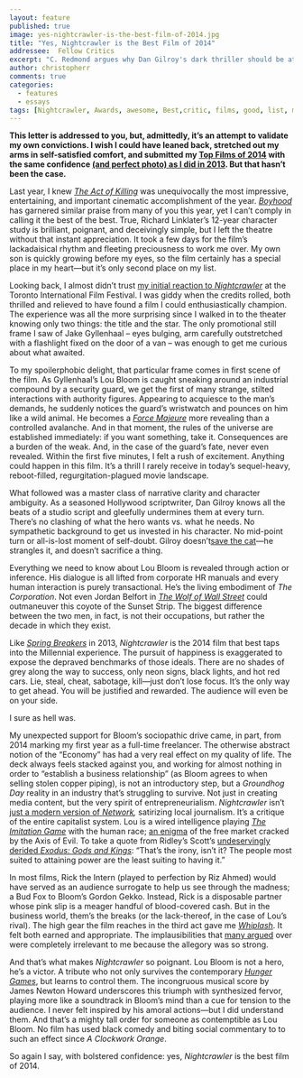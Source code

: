 ```yaml
---
layout: feature
published: true
image: yes-nightcrawler-is-the-best-film-of-2014.jpg
title: "Yes, Nightcrawler is the Best Film of 2014"
addressee:  Fellow Critics
excerpt: "C. Redmond argues why Dan Gilroy's dark thriller should be atop everyone's list."
author: christopherr
comments: true
categories:
  - features
  - essays
tags: [Nightcrawler, Awards, awesome, Best,critic, films, good, list, movies, Top films 2014, worst, year end]
---
```

**This letter is addressed to you, but, admittedly, it’s an attempt to validate my own convictions. I wish I could have leaned back, stretched out my arms in self-satisfied comfort, and submitted my [Top Films of 2014](http://www.dearcastandcrew.com/content/2014/12/31/c-redmonds-top-films-of-2014.html) with the same confidence [(and perfect photo) as I did in 2013](http://www.dearcastandcrew.com/content/2014/1/1/c-redmonds-top-films-of-2013.html). But that hasn’t been the case.**

Last year, I knew [_The Act of Killing_](http://www.dearcastandcrew.com/content/2013/9/13/the-act-of-killing.html) was unequivocally the most impressive, entertaining, and important cinematic accomplishment of the year. [_Boyhood_](http://www.dearcastandcrew.com/content/2014/8/5/boyhood.html) has garnered similar praise from many of you this year, yet I can’t comply in calling it the best of the best. True, Richard Linklater’s 12-year character study is brilliant, poignant, and deceivingly simple, but I left the theatre without that instant appreciation. It took a few days for the film’s lackadaisical rhythm and fleeting preciousness to work me over. My own son is quickly growing before my eyes, so the film certainly has a special place in my heart—but it’s only second place on my list. 

Looking back, I almost didn’t trust [my initial reaction to _Nightcrawler_](http://www.dearcastandcrew.com/content/2014/9/9/tiff-postcard-4-nightcrawler.html) at the Toronto International Film Festival. I was giddy when the credits rolled, both thrilled and relieved to have found a film I could enthusiastically champion. The experience was all the more surprising since I walked in to the theater knowing only two things: the title and the star. The only promotional still frame I saw of Jake Gyllenhaal – eyes bulging, arm carefully outstretched with a flashlight fixed on the door of a van – was enough to get me curious about what awaited. 

To my spoilerphobic delight, that particular frame comes in first scene of the film. As Gyllenhaal’s Lou Bloom is caught sneaking around an industrial compound by a security guard, we get the first of many strange, stilted interactions with authority figures. Appearing to acquiesce to the man’s demands, he suddenly notices the guard’s wristwatch and pounces on him like a wild animal. He becomes a [_Force Majeure_](http://www.dearcastandcrew.com/content/2014/9/5/tiff-postcard-1-force-majeure.html) more revealing than a controlled avalanche. And in that moment, the rules of the universe are established immediately: if you want something, take it. Consequences are a burden of the weak. And, in the case of the guard’s fate, never even revealed. Within the first five minutes, I felt a rush of excitement. Anything could happen in this film. It’s a thrill I rarely receive in today’s sequel-heavy, reboot-filled, regurgitation-plagued movie landscape. 

What followed was a master class of narrative clarity and character ambiguity. As a seasoned Hollywood scriptwriter, Dan Gilroy knows all the beats of a studio script and gleefully undermines them at every turn. There’s no clashing of what the hero wants vs. what he needs. No sympathetic background to get us invested in his character. No mid-point turn or all-is-lost moment of self-doubt. Gilroy doesn’t[save the cat](http://www.savethecat.com/)—he strangles it, and doesn’t sacrifice a thing. 

Everything we need to know about Lou Bloom is revealed through action or inference. His dialogue is all lifted from corporate HR manuals and every human interaction is purely transactional. He’s the living embodiment of _The Corporation_. Not even Jordan Belfort in [_The Wolf of Wall Street_](http://www.dearcastandcrew.com/content/2014/1/7/wolf-of-wall-street.html) could outmaneuver this coyote of the Sunset Strip. The biggest difference between the two men, in fact, is not their occupations, but rather the decade in which they exist. 

Like [_Spring Breakers_](http://www.dearcastandcrew.com/content/2013/3/28/spring-breakers.html) in 2013, _Nightcrawler_ is the 2014 film that best taps into the Millennial experience. The pursuit of happiness is exaggerated to expose the depraved benchmarks of those ideals. There are no shades of grey along the way to success, only neon signs, black lights, and hot red cars. Lie, steal, cheat, sabotage, kill—just don’t lose focus. It’s the only way to get ahead. You will be justified and rewarded. The audience will even be on your side.

I sure as hell was. 

My unexpected support for Bloom’s sociopathic drive came, in part, from 2014 marking my first year as a full-time freelancer. The otherwise abstract notion of the “Economy” has had a very real effect on my quality of life. The deck always feels stacked against you, and working for almost nothing in order to “establish a business relationship” (as Bloom agrees to when selling stolen copper piping), is not an introductory step, but a _Groundhog Day_ reality in an industry that’s struggling to survive. Not just in creating media content, but the very spirit of entrepreneurialism. _Nightcrawler_ isn’t [just a modern version of _Network_](https://thedissolve.com/reviews/1181-nightcrawler/)_,_ satirizing local journalism. It’s a critique of the entire capitalist system. Lou is a wired intelligence playing [_The Imitation Game_](http://www.dearcastandcrew.com/content/2014/9/11/tiff-postcard-2-the-imitation-game.html) with the human race; [an enigma](http://www.dearcastandcrew.com/content/2014/12/30/the-imitation-game.html) of the free market cracked by the Axis of Evil. To take a quote from Ridley’s Scott’s [undeservingly derided _Exodus: Gods and Kings_](http://www.dearcastandcrew.com/content/2014/12/12/exodus-gods-and-kings.html): “That’s the irony, isn’t it? The people most suited to attaining power are the least suiting to having it.” 

In most films, Rick the Intern (played to perfection by Riz Ahmed) would have served as an audience surrogate to help us see through the madness; a Bud Fox to Bloom’s Gordon Gekko. Instead, Rick is a disposable partner whose pink slip is a meager handful of blood-covered cash. But in the business world, them’s the breaks (or the lack-thereof, in the case of Lou’s rival). The high gear the film reaches in the third act gave me [_Whiplash_](http://www.dearcastandcrew.com/content/2014/9/4/tiff-postcard-2-whiplash.html). It felt both earned and appropriate. The implausibilities that [many argued](http://blogs.indiewire.com/criticwire/nightcrawler-reviews-taxi-driver-meets-network-20140906) over were completely irrelevant to me because the allegory was so strong.

And that’s what makes _Nightcrawler_ so poignant. Lou Bloom is not a hero, he’s a victor. A tribute who not only survives the contemporary [_Hunger Games_](http://www.dearcastandcrew.com/content/2012/3/24/the-hunger-games.html), but learns to control them. The incongruous musical score by James Newton Howard underscores this triumph with synthesized fervor, playing more like a soundtrack in Bloom’s mind than a cue for tension to the audience. I never felt inspired by his amoral actions—but I did understand them. And that’s a mighty tall order for someone as contemptible as Lou Bloom. No film has used black comedy and biting social commentary to to such an effect since _A Clockwork Orange_. 

So again I say, with bolstered confidence: yes, _Nightcrawler_ is the best film of 2014.